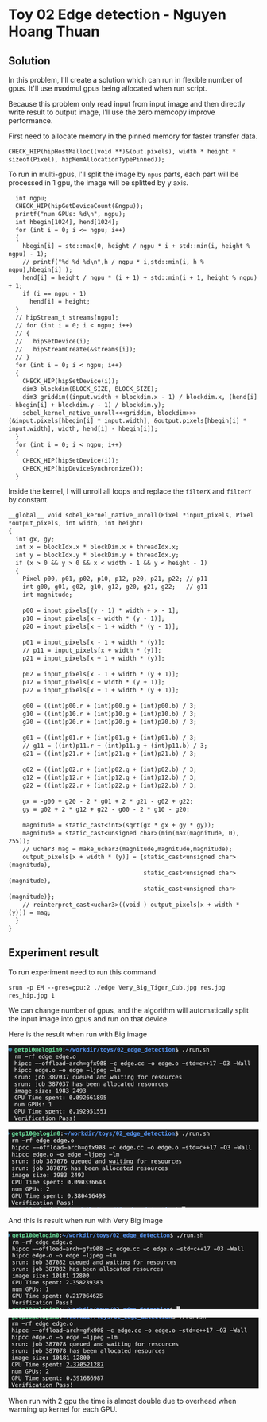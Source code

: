 # Toy 02 Edge detection - Nguyen Hoang Thuan

## Solution

In this problem, I'll create a solution which can run in flexible number of gpus. It'll use maximul gpus being allocated when run script.

Because this problem only read input from input image and then directly write result to output image, I'll use the zero memcopy improve performance.

First need to allocate memory in the pinned memory for faster transfer data.

```
CHECK_HIP(hipHostMalloc((void **)&(out.pixels), width * height * sizeof(Pixel), hipMemAllocationTypePinned));
```

To run in multi-gpus, I'll split the image by `npus` parts, each part will be processed in 1 gpu, the image will be splitted by y axis.

```
  int ngpu;
  CHECK_HIP(hipGetDeviceCount(&ngpu));
  printf("num GPUs: %d\n", ngpu);
  int hbegin[1024], hend[1024];
  for (int i = 0; i <= ngpu; i++)
  {
    hbegin[i] = std::max(0, height / ngpu * i + std::min(i, height % ngpu) - 1);
    // printf("%d %d %d\n",h / ngpu * i,std::min(i, h % ngpu),hbegin[i] );
    hend[i] = height / ngpu * (i + 1) + std::min(i + 1, height % ngpu) + 1;
    if (i == ngpu - 1)
      hend[i] = height;
  }
  // hipStream_t streams[ngpu];
  // for (int i = 0; i < ngpu; i++)
  // {
  //   hipSetDevice(i);
  //   hipStreamCreate(&streams[i]);
  // }
  for (int i = 0; i < ngpu; i++)
  {
    CHECK_HIP(hipSetDevice(i));
    dim3 blockdim(BLOCK_SIZE, BLOCK_SIZE);
    dim3 griddim((input.width + blockdim.x - 1) / blockdim.x, (hend[i] - hbegin[i] + blockdim.y - 1) / blockdim.y);
    sobel_kernel_native_unroll<<<griddim, blockdim>>>(&input.pixels[hbegin[i] * input.width], &output.pixels[hbegin[i] * input.width], width, hend[i] - hbegin[i]);
  }
  for (int i = 0; i < ngpu; i++)
  {
    CHECK_HIP(hipSetDevice(i));
    CHECK_HIP(hipDeviceSynchronize());
  }
```

Inside the kernel, I will unroll all loops and replace the `filterX` and `filterY` by constant.

```
__global__ void sobel_kernel_native_unroll(Pixel *input_pixels, Pixel *output_pixels, int width, int height)
{
  int gx, gy;
  int x = blockIdx.x * blockDim.x + threadIdx.x;
  int y = blockIdx.y * blockDim.y + threadIdx.y;
  if (x > 0 && y > 0 && x < width - 1 && y < height - 1)
  {
    Pixel p00, p01, p02, p10, p12, p20, p21, p22; // p11
    int g00, g01, g02, g10, g12, g20, g21, g22;   // g11
    int magnitude;

    p00 = input_pixels[(y - 1) * width + x - 1];
    p10 = input_pixels[x + width * (y - 1)];
    p20 = input_pixels[x + 1 + width * (y - 1)];

    p01 = input_pixels[x - 1 + width * (y)];
    // p11 = input_pixels[x + width * (y)];
    p21 = input_pixels[x + 1 + width * (y)];

    p02 = input_pixels[x - 1 + width * (y + 1)];
    p12 = input_pixels[x + width * (y + 1)];
    p22 = input_pixels[x + 1 + width * (y + 1)];

    g00 = ((int)p00.r + (int)p00.g + (int)p00.b) / 3; 
    g10 = ((int)p10.r + (int)p10.g + (int)p10.b) / 3;
    g20 = ((int)p20.r + (int)p20.g + (int)p20.b) / 3;

    g01 = ((int)p01.r + (int)p01.g + (int)p01.b) / 3;
    // g11 = ((int)p11.r + (int)p11.g + (int)p11.b) / 3;
    g21 = ((int)p21.r + (int)p21.g + (int)p21.b) / 3;

    g02 = ((int)p02.r + (int)p02.g + (int)p02.b) / 3;
    g12 = ((int)p12.r + (int)p12.g + (int)p12.b) / 3;
    g22 = ((int)p22.r + (int)p22.g + (int)p22.b) / 3;

    gx = -g00 + g20 - 2 * g01 + 2 * g21 - g02 + g22;
    gy = g02 + 2 * g12 + g22 - g00 - 2 * g10 - g20;

    magnitude = static_cast<int>(sqrt(gx * gx + gy * gy));
    magnitude = static_cast<unsigned char>(min(max(magnitude, 0), 255));
    // uchar3 mag = make_uchar3(magnitude,magnitude,magnitude);
    output_pixels[x + width * (y)] = {static_cast<unsigned char>(magnitude),
                                      static_cast<unsigned char>(magnitude),
                                      static_cast<unsigned char>(magnitude)};
    // reinterpret_cast<uchar3>((void ) output_pixels[x + width * (y)]) = mag;
  }
}
```

## Experiment result

To run experiment need to run this command

```
srun -p EM --gres=gpu:2 ./edge Very_Big_Tiger_Cub.jpg res.jpg res_hip.jpg 1
```

We can change number of gpus, and the algorithm will automatically split the input image into gpus and run on that device.

Here is the result when run with Big image

![1708592760936](image/report/1708592760936.png)

![1708592773603](image/report/1708592773603.png)


And this is result when run with Very Big image

![1708592801719](image/report/1708592801719.png)

![1708592811261](image/report/1708592811261.png)

When run with 2 gpu the time is almost double due to overhead when warming up kernel for each GPU.
